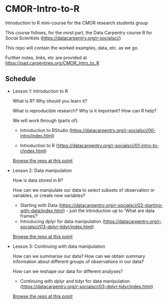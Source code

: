 # CMOR-Intro-to-R
Introduction to R mini-course for the CMOR research students group

This course follows, for the most part, the Data Carpentry course R for Social Scientists (https://datacarpentry.org/r-socialsci/)

This repo will contain the worked examples, data, etc. as we go.

Further notes, links, etc are provided at https://pad.carpentries.org/CMOR_Intro_to_R

## Schedule

* Lesson 1: Introduction to R

  What is R? Why should you learn it?
  
  What is reproducible research? Why is it important? How can R help?
  
  We will work through (parts of):
  
  - Introduction to RStudio (https://datacarpentry.org/r-socialsci/00-intro/index.html)
  
  - Introduction to R (https://datacarpentry.org/r-socialsci/01-intro-to-r/index.html)
  
  [Browse the repo at this point](https://github.com/nek-rwl/CMOR-Intro-to-R/tree/a1ad0436cf1f35b32c5af36952219306140eec6b)

* Lesson 2: Data manipulation

  How is data stored in R?
  
  How can we manipulate our data to select subsets of observation or variables, or create new variables?
  
  - Starting with Data (https://datacarpentry.org/r-socialsci/02-starting-with-data/index.html) - just the introduction up to 'What are data frames?'
  - Introducing dplyr for data manipulation (https://datacarpentry.org/r-socialsci/03-dplyr-tidyr/index.html)
  
  [Browse the repo at this point](https://github.com/nek-rwl/CMOR-Intro-to-R/tree/f846aa656ad6ac5af57bde9c40debbc34a190eaf)

* Lesson 3: Continuing with data manipulation

  How can we summarise our data? How can we obtain summary information about different groups of observations in our data?
  
  How can we reshape our data for different analyses?
  
  - Continuing with dplyr and tidyr for data manipulation (https://datacarpentry.org/r-socialsci/03-dplyr-tidyr/index.html)
  
  [Browse the repo at this point](https://github.com/nek-rwl/CMOR-Intro-to-R/tree/6218dcdc4b4e8b70bd4853b86509575651878aa0)
  
